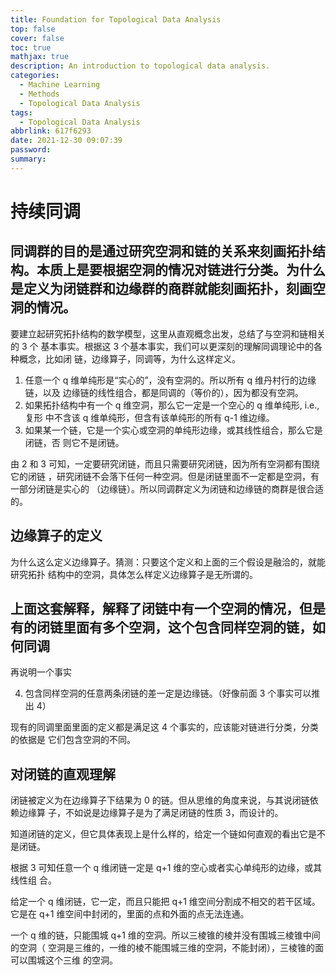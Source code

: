 ```yaml
---
title: Foundation for Topological Data Analysis
top: false
cover: false
toc: true
mathjax: true
description: An introduction to topological data analysis.
categories:
  - Machine Learning
  - Methods
  - Topological Data Analysis
tags:
  - Topological Data Analysis
abbrlink: 617f6293
date: 2021-12-30 09:07:39
password:
summary:
---
```


# 持续同调

## 同调群的目的是通过研究空洞和链的关系来刻画拓扑结构。本质上是要根据空洞的情况对链进行分类。为什么是定义为闭链群和边缘群的商群就能刻画拓扑，刻画空洞的情况。

要建立起研究拓扑结构的数学模型，这里从直观概念出发，总结了与空洞和链相关的 3 个
基本事实。根据这 3 个基本事实，我们可以更深刻的理解同调理论中的各种概念，比如闭
链，边缘算子，同调等，为什么这样定义。

1. 任意一个 q 维单纯形是“实心的”，没有空洞的。所以所有 q 维丹村行的边缘链，以及
   边缘链的线性组合，都是同调的（等价的），因为都没有空洞。
2. 如果拓扑结构中有一个 q 维空洞，那么它一定是一个空心的 q 维单纯形, i.e., 复形
   中不含该 q 维单纯形，但含有该单纯形的所有 q-1 维边缘。
3. 如果某一个链，它是一个实心或空洞的单纯形边缘，或其线性组合，那么它是闭链，否
   则它不是闭链。

由 2 和 3 可知，一定要研究闭链，而且只需要研究闭链，因为所有空洞都有围绕它的闭链
，研究闭链不会落下任何一种空洞。但是闭链里面不一定都是空洞，有一部分闭链是实心的
（边缘链）。所以同调群定义为闭链和边缘链的商群是很合适的。

## 边缘算子的定义

为什么这么定义边缘算子。猜测：只要这个定义和上面的三个假设是融洽的，就能研究拓扑
结构中的空洞，具体怎么样定义边缘算子是无所谓的。

## 上面这套解释，解释了闭链中有一个空洞的情况，但是有的闭链里面有多个空洞，这个包含同样空洞的链，如何同调

再说明一个事实

4. 包含同样空洞的任意两条闭链的差一定是边缘链。（好像前面 3 个事实可以推出 4）

现有的同调里面里面的定义都是满足这 4 个事实的，应该能对链进行分类，分类的依据是
它们包含空洞的不同。

## 对闭链的直观理解

闭链被定义为在边缘算子下结果为 0 的链。但从思维的角度来说，与其说闭链依赖边缘算
子，不如说是边缘算子是为了满足闭链的性质 3，而设计的。

知道闭链的定义，但它具体表现上是什么样的，给定一个链如何直观的看出它是不是闭链。

根据 3 可知任意一个 q 维闭链一定是 q+1 维的空心或者实心单纯形的边缘，或其线性组
合。

给定一个 q 维闭链，它一定，而且只能把 q+1 维空间分割成不相交的若干区域。它是在
q+1 维空间中封闭的，里面的点和外面的点无法连通。

一个 q 维的链，只能围城 q+1 维的空洞。所以三棱锥的棱并没有围城三棱锥中间的空洞（
空洞是三维的，一维的棱不能围城三维的空洞，不能封闭），三棱锥的面可以围城这个三维
的空洞。
